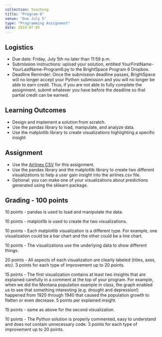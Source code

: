 ```yaml
---
collection: teaching
title: "Program 6"
venue: "Due July 5"
type: "Programming Assignment"
date: 2019-07-05
---
```


## Logistics
* Due date: Friday, July 5th no later than 11:59 p.m.
* Submission instructions: upload your solution, entitled YourFirstName-YourLastName-Program6.py to the BrightSpace Program 6 Dropbox.
* Deadline Reminder: Once the submission deadline passes, BrightSpace will no longer accept your
Python submission and you will no longer be able to earn credit.
Thus, if you are not able to fully complete the assignment, submit whatever you have before
the deadline so that partial credit can be earned.

## Learning Outcomes
* Design and implement a solution from scratch.
* Use the pandas library to load, manipulate, and analyze data.
* Use the matplotlib library to create visualizations highlighting a specific insight

## Assignment
* Use the [Airlines CSV](https://think.cs.vt.edu/corgis/csv/airlines/airlines.html) for this assignment.
* Use the pandas library and the matplotlib library to create two different visualizations to
help a user gain insight into the airlines.csv file.
* Optional: you can make one of your visualizations about predictions generated using the
sklearn package.


## Grading - 100 points
10 points - pandas is used to load and manipulate the data.

10 points - matplotlib is used to create the two visualizations.

10 points - Each matplotlib visualization is a different type. For example, one visualization could be a
bar chart and the other could be a line chart.

10 points - The visualizations use the underlying data to show different things.

20 points - All aspects of each visualization are clearly labeled (titles, axes, etc).
3 points for each type of improvement up to 20 points.

15 points - The first visualization contains at least two insights that are explained carefully
in a comment at the top of your program. For example, when we did the Montana population example in
class, the graph enabled us to see that something interesting (e.g. drought and depression!) happened from
1920 through 1940 that caused the population growth to flatten or even decrease.
5 points per explained insight.

15 points - same as above for the second visualization.

10 points - The Python solution is properly commented, easy to understand and does not contain unnecessary code. 3 points for each type of improvement up to 20 points.
